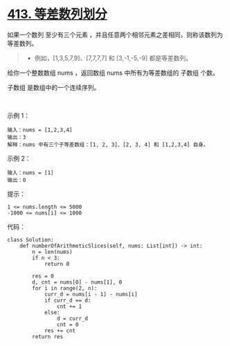 # [413. 等差数列划分](https://leetcode.cn/problems/arithmetic-slices/)

如果一个数列 至少有三个元素 ，并且任意两个相邻元素之差相同，则称该数列为等差数列。

>- 例如，[1,3,5,7,9]、[7,7,7,7] 和 [3,-1,-5,-9] 都是等差数列。

给你一个整数数组 nums ，返回数组 nums 中所有为等差数组的 子数组 个数。

子数组 是数组中的一个连续序列。

 

示例 1：
```
输入：nums = [1,2,3,4]
输出：3
解释：nums 中有三个子等差数组：[1, 2, 3]、[2, 3, 4] 和 [1,2,3,4] 自身。
```
示例 2：
```
输入：nums = [1]
输出：0
```

提示：
```
1 <= nums.length <= 5000
-1000 <= nums[i] <= 1000
```

代码：
```python3
class Solution:
    def numberOfArithmeticSlices(self, nums: List[int]) -> int:
        n = len(nums)
        if n < 3:
            return 0
        
        res = 0
        d, cnt = nums[0] - nums[1], 0
        for i in range(2, n):
            curr_d = nums[i - 1] - nums[i]
            if curr_d == d:
                cnt += 1
            else:
                d = curr_d
                cnt = 0
            res += cnt
        return res
```